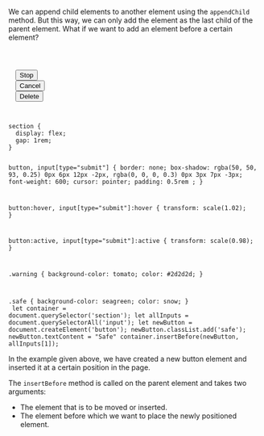 We can append child elements to another
element using the `appendChild` method. But
this way, we can only add the element as the
last child of the parent element. What if we
want to add an element before a certain element?

<codeblock language="javascript" type="lesson">
<code>
<panel language="html">
<section>
  <input type = "submit" class="warning" value = "Stop" />
  <input type = "submit" class="warning" value = "Cancel" />
  <input type = "submit" class="warning" value = "Delete" />
</section>
</panel>
<panel language="css">
section {
  display: flex;
  gap: 1rem;
}

button,
input[type="submit"] {
  border: none;
  box-shadow: rgba(50, 50, 93, 0.25) 0px 6px 12px -2px, rgba(0, 0, 0, 0.3) 0px 3px 7px -3px;
  font-weight: 600;
  cursor: pointer;
  padding: 0.5rem ;
}

button:hover, input[type="submit"]:hover {
  transform: scale(1.02);
}

button:active, input[type="submit"]:active {
  transform: scale(0.98);
}

.warning {
  background-color: tomato;
  color: #2d2d2d;
}

.safe {
  background-color: seagreen;
  color: snow;
}
</panel>
<panel language="javascript">
let container = document.querySelector('section');
let allInputs = document.querySelectorAll('input');
let newButton = document.createElement('button');
newButton.classList.add('safe');
newButton.textContent = "Safe"
container.insertBefore(newButton, allInputs[1]);
</panel>
</code>
</codeblock>

In the example given above, we have created a
new button element and inserted it at a
certain position in the page.

The `insertBefore` method is called on
the parent element and takes two arguments:

- The element that is to be moved or inserted.
- The element before which we want to place the newly positioned element.
